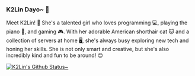 ### K2Lin Dayo~ 👋
Meet K2Lin! 🎉 She's a talented girl who loves programming 💻, playing the piano 🎹, and gaming 🎮. 
With her adorable American shorthair cat 🐱 and a collection of servers at home 🖥️, she's always busy exploring new tech and honing her skills. 
She is not only smart and creative, but she's also incredibly kind and fun to be around! 😍

[![K2Lin's Github Status~](https://readme.k2lin.com/api?username=k2lin-daniel&theme=sakura&show_icons=true)](https://k2lin.com/)

